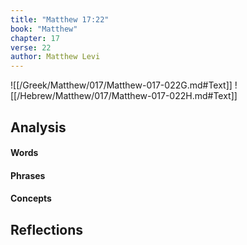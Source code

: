```yaml
---
title: "Matthew 17:22"
book: "Matthew"
chapter: 17
verse: 22
author: Matthew Levi
---
```

![[/Greek/Matthew/017/Matthew-017-022G.md#Text]]
![[/Hebrew/Matthew/017/Matthew-017-022H.md#Text]]

## Analysis

#### Words

#### Phrases

#### Concepts

## Reflections
